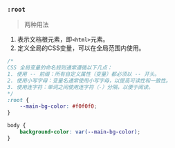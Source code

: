### `:root` 
> 两种用法
1. 表示文档根元素，即`<html>`元素。
2. 定义全局的CSS变量，可以在全局范围内使用。
```css
/*
CSS 全局变量的命名规则通常遵循以下几点：  
1. 使用 -- 前缀：所有自定义属性（变量）都必须以 -- 开头。
2. 使用小写字母：变量名通常使用小写字母，以提高可读性和一致性。
3. 使用连字符：单词之间使用连字符（-）分隔，以便于阅读。
*/
:root {
    --main-bg-color: #f0f0f0;
}

body {
    background-color: var(--main-bg-color);
}
```